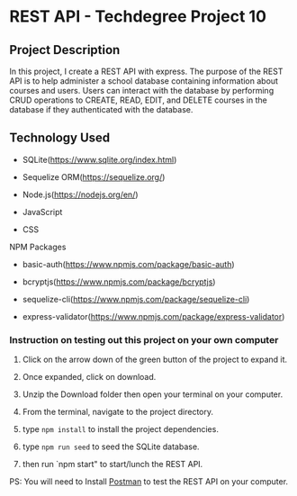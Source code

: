 # REST API - Techdegree Project 10

## Project Description

In this project, I create a REST API with express. The purpose of the REST API is to help administer a school database containing information about courses and users. Users can interact with the database by performing CRUD operations to CREATE, READ, EDIT, and DELETE courses in the database if they authenticated with the database.

## Technology Used

- SQLite(https://www.sqlite.org/index.html)

- Sequelize ORM(https://sequelize.org/)

- Node.js(https://nodejs.org/en/)

- JavaScript

- CSS

NPM Packages

- basic-auth(https://www.npmjs.com/package/basic-auth)

- bcryptjs(https://www.npmjs.com/package/bcryptjs)

- sequelize-cli(https://www.npmjs.com/package/sequelize-cli)

- express-validator(https://www.npmjs.com/package/express-validator)

### Instruction on testing out this project on your own computer

1. Click on the arrow down of the green button of the project to expand it.

2. Once expanded, click on download.

3. Unzip the Download folder then open your terminal on your computer.

4. From the terminal, navigate to the project directory.

5. type `npm install` to install the project dependencies.

6. type `npm run seed` to seed the SQLite database.

7. then run `npm start" to start/lunch the REST API.

PS: You will need to Install [Postman](https://www.postman.com/downloads/) to test the REST API on your computer.
